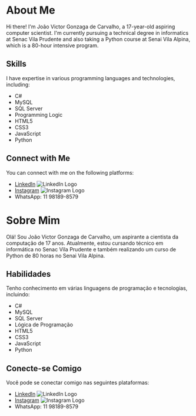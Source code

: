 <!-- Inglês -->
# About Me
Hi there! I'm João Victor Gonzaga de Carvalho, a 17-year-old aspiring computer scientist. I'm currently pursuing a technical degree in informatics at Senac Vila Prudente and also taking a Python course at Senai Vila Alpina, which is a 80-hour intensive program.

## Skills
I have expertise in various programming languages and technologies, including:
- C#
- MySQL
- SQL Server
- Programming Logic
- HTML5
- CSS3
- JavaScript
- Python

## Connect with Me
You can connect with me on the following platforms:
- [LinkedIn]([<SEU_LINKEDIN>](https://www.linkedin.com/in/jo%C3%A3o-victor-gonzaga-716a94231/)) ![LinkedIn Logo](![linkedin](https://github.com/iaevitin7/iaevitin7/assets/136175136/72df8d16-2948-465d-88b9-a56a5e3dfdb0)
)
- [Instagram]([<SEU_INSTAGRAM>](https://www.instagram.com/jhonviivi/)) ![Instagram Logo](!(https://github.com/iaevitin7/iaevitin7/assets/136175136/3eab2753-05ce-44c3-a4fc-20bc248b7303))
- WhatsApp: 11 98189-8579

<!-- Português -->
# Sobre Mim
Olá! Sou João Victor Gonzaga de Carvalho, um aspirante a cientista da computação de 17 anos. Atualmente, estou cursando técnico em informática no Senac Vila Prudente e também realizando um curso de Python de 80 horas no Senai Vila Alpina.

## Habilidades
Tenho conhecimento em várias linguagens de programação e tecnologias, incluindo:
- C#
- MySQL
- SQL Server
- Lógica de Programação
- HTML5
- CSS3
- JavaScript
- Python

## Conecte-se Comigo
Você pode se conectar comigo nas seguintes plataformas:
- [LinkedIn](<SEU_LINKEDIN>) ![LinkedIn Logo](linkedin-logo.png)
- [Instagram](<SEU_INSTAGRAM>) ![Instagram Logo](instagram-logo.png)
- WhatsApp: 11 98189-8579
